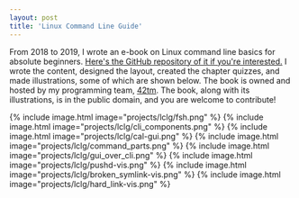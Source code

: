 ```yaml
---
layout: post
title: 'Linux Command Line Guide'
---
```


From 2018 to 2019, I wrote an e-book on Linux command line basics for absolute
beginners. [Here's the GitHub repository of it if you're interested.][link] I
wrote the content, designed the layout, created the chapter quizzes, and made
illustrations, some of which are shown below. The book is owned and hosted by my
programming team, [42tm](https://github.com/42tm). The book, along with its
illustrations, is in the public domain, and you are welcome to contribute!

{% include image.html image="projects/lclg/fsh.png" %}
{% include image.html image="projects/lclg/cli_components.png" %}
{% include image.html image="projects/lclg/cal-gui.png" %}
{% include image.html image="projects/lclg/command_parts.png" %}
{% include image.html image="projects/lclg/gui_over_cli.png" %}
{% include image.html image="projects/lclg/pushd-vis.png" %}
{% include image.html image="projects/lclg/broken_symlink-vis.png" %}
{% include image.html image="projects/lclg/hard_link-vis.png" %}

[link]: https://github.com/42tm/linux-cli-guide
